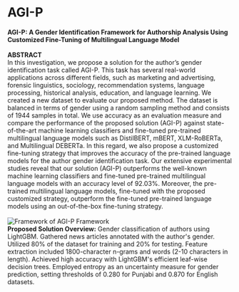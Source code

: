 # AGI-P
**AGI-P: A Gender Identification Framework for Authorship Analysis Using Customized Fine-Tuning of Multilingual Language Model**
<br>
<br>
**ABSTRACT**
<br>
In this investigation, we propose a solution for the author’s gender identification task called AGI-P. This task has several real-world applications across different fields, such as marketing and advertising, forensic linguistics, sociology, recommendation systems, language processing, historical analysis, education, and language learning. We created a new dataset to evaluate our proposed method. The dataset is balanced in terms of gender using a random sampling method and consists of 1944 samples in total. We use accuracy as an evaluation measure and compare the performance of the proposed solution (AGI-P) against state-of-the-art machine learning classifiers and fine-tuned pre-trained multilingual language models such as DistilBERT, mBERT, XLM-RoBERTa, and Multilingual DEBERTa. In this regard, we also propose a customized fine-tuning strategy that improves the accuracy of the pre-trained language models for the author gender identification task. Our extensive experimental studies reveal that our solution (AGI-P) outperforms the well-known machine learning classifiers and fine-tuned pre-trained multilingual language models with an accuracy level of 92.03%. Moreover, the pre-trained multilingual language models, fine-tuned with the proposed customized strategy, outperform the fine-tuned pre-trained language models using an out-of-the-box fine-tuning strategy.
<br>
<br>
![Framework of AGI-P Framework](https://github.com/mumairhassan/AGI-P/assets/50833413/76aac3fb-1055-4afa-95db-836cc18dcd12)
<br>
**Proposed Solution Overview:** Gender classification of authors using LightGBM. Gathered news articles annotated with the author's gender. Utilized 80% of the dataset for training and 20% for testing. Feature extraction included 1800-character n-grams and words (2-10 characters in length). Achieved high accuracy with LightGBM's efficient leaf-wise decision trees. Employed entropy as an uncertainty measure for gender prediction, setting thresholds of 0.280 for Punjabi and 0.870 for English datasets.


